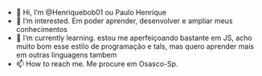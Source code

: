 - 👋 Hi, I’m @Henriquebob01 ou Paulo Henrique 
- 👀 I’m interested. Em poder aprender, desenvolver e ampliar meus conhecimentos 
- 🌱 I’m currently learning. estou me aperfeiçoando bastante em JS, acho muito bom esse estilo de programação e tals, mas quero aprender mais em outras linguagens tambem
- 📫 How to reach me. Me procure em  Osasco-Sp. 

<!---
Henriquebob01/Henriquebob01 is a ✨ special ✨ repository because its `README.md` (this file) appears on your GitHub profile.
You can click the Preview link to take a look at your changes.
--->
